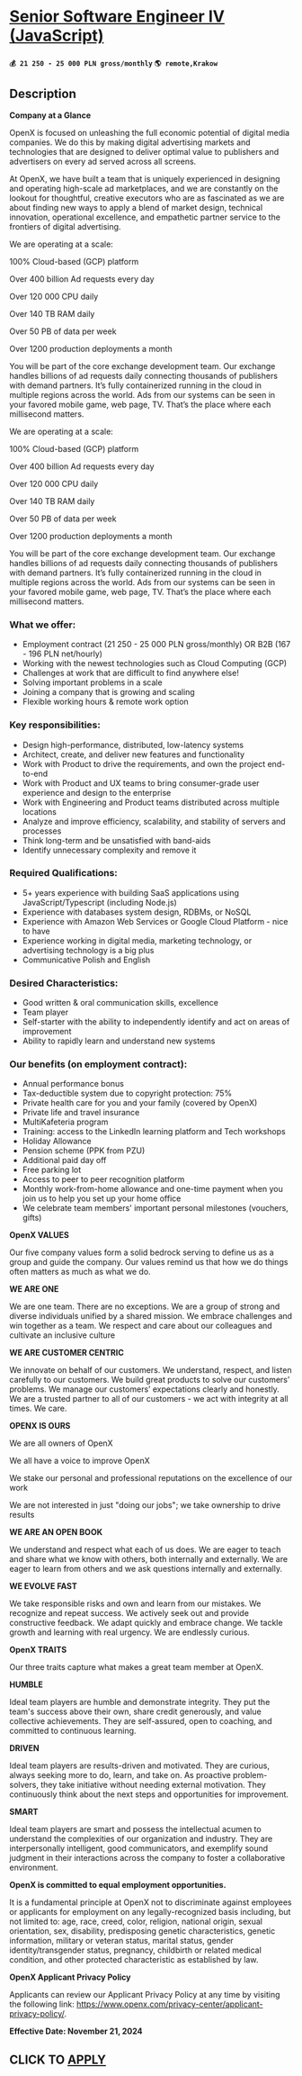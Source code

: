 # [Senior Software Engineer IV (JavaScript)](https://www.remotewlb.com/apply/senior-software-engineer-iv-javascript)  
###  
#### `💰 21 250 - 25 000 PLN gross/monthly` `🌎 remote,Krakow`  

## Description

 **Company at a Glance**

OpenX is focused on unleashing the full economic potential of digital media companies. We do this by making digital advertising markets and technologies that are designed to deliver optimal value to publishers and advertisers on every ad served across all screens.

  

At OpenX, we have built a team that is uniquely experienced in designing and operating high-scale ad marketplaces, and we are constantly on the lookout for thoughtful, creative executors who are as fascinated as we are about finding new ways to apply a blend of market design, technical innovation, operational excellence, and empathetic partner service to the frontiers of digital advertising.

  

We are operating at a scale:

100% Cloud-based (GCP) platform

Over 400 billion Ad requests every day

Over 120 000 CPU daily

Over 140 TB RAM daily

Over 50 PB of data per week

Over 1200 production deployments a month

  

You will be part of the core exchange development team. Our exchange handles billions of ad requests daily connecting thousands of publishers with demand partners. It’s fully containerized running in the cloud in multiple regions across the world. Ads from our systems can be seen in your favored mobile game, web page, TV. That’s the place where each millisecond matters.

  

We are operating at a scale:

100% Cloud-based (GCP) platform

Over 400 billion Ad requests every day

Over 120 000 CPU daily

Over 140 TB RAM daily

Over 50 PB of data per week

Over 1200 production deployments a month

  

You will be part of the core exchange development team. Our exchange handles billions of ad requests daily connecting thousands of publishers with demand partners. It’s fully containerized running in the cloud in multiple regions across the world. Ads from our systems can be seen in your favored mobile game, web page, TV. That’s the place where each millisecond matters.

  

### What we offer:

* Employment contract (21 250 - 25 000 PLN gross/monthly) OR B2B (167 - 196 PLN net/hourly)
* Working with the newest technologies such as Cloud Computing (GCP)
* Challenges at work that are difficult to find anywhere else!
* Solving important problems in a scale
* Joining a company that is growing and scaling
* Flexible working hours & remote work option

  

### Key responsibilities:

* Design high-performance, distributed, low-latency systems
* Architect, create, and deliver new features and functionality
* Work with Product to drive the requirements, and own the project end-to-end
* Work with Product and UX teams to bring consumer-grade user experience and design to the enterprise
* Work with Engineering and Product teams distributed across multiple locations
* Analyze and improve efficiency, scalability, and stability of servers and processes
* Think long-term and be unsatisfied with band-aids
* Identify unnecessary complexity and remove it

  

### Required Qualifications:

* 5+ years experience with building SaaS applications using JavaScript/Typescript (including Node.js)
* Experience with databases system design, RDBMs, or NoSQL
* Experience with Amazon Web Services or Google Cloud Platform - nice to have
* Experience working in digital media, marketing technology, or advertising technology is a big plus
* Communicative Polish and English

  

### Desired Characteristics:

* Good written & oral communication skills, excellence
* Team player
* Self-starter with the ability to independently identify and act on areas of improvement
* Ability to rapidly learn and understand new systems

  

### Our benefits (on employment contract):

* Annual performance bonus
* Tax-deductible system due to copyright protection: 75%
* Private health care for you and your family (covered by OpenX)
* Private life and travel insurance
* MultiKafeteria program 
* Training: access to the LinkedIn learning platform and Tech workshops 
* Holiday Allowance
* Pension scheme (PPK from PZU)
* Additional paid day off 
* Free parking lot 
* Access to peer to peer recognition platform
* Monthly work-from-home allowance and one-time payment when you join us to help you set up your home office
* We celebrate team members' important personal milestones (vouchers, gifts)

  

 **OpenX VALUES**

Our five company values form a solid bedrock serving to define us as a group and guide the company. Our values remind us that how we do things often matters as much as what we do.

  

 **WE ARE ONE**

We are one team. There are no exceptions. We are a group of strong and diverse individuals unified by a shared mission. We embrace challenges and win together as a team. We respect and care about our colleagues and cultivate an inclusive culture

  

 **WE ARE CUSTOMER CENTRIC**

We innovate on behalf of our customers. We understand, respect, and listen carefully to our customers. We build great products to solve our customers’ problems. We manage our customers’ expectations clearly and honestly. We are a trusted partner to all of our customers - we act with integrity at all times. We care.

  

 **OPENX IS OURS**

We are all owners of OpenX

We all have a voice to improve OpenX

We stake our personal and professional reputations on the excellence of our work

We are not interested in just "doing our jobs"; we take ownership to drive results

  

 **WE ARE AN OPEN BOOK**

We understand and respect what each of us does. We are eager to teach and share what we know with others, both internally and externally. We are eager to learn from others and we ask questions internally and externally.

  

**WE EVOLVE FAST**

We take responsible risks and own and learn from our mistakes. We recognize and repeat success. We actively seek out and provide constructive feedback. We adapt quickly and embrace change. We tackle growth and learning with real urgency. We are endlessly curious.

  

**OpenX TRAITS**

Our three traits capture what makes a great team member at OpenX.

  

 **HUMBLE**

Ideal team players are humble and demonstrate integrity. They put the team's success above their own, share credit generously, and value collective achievements. They are self-assured, open to coaching, and committed to continuous learning.

  

 **DRIVEN**

Ideal team players are results-driven and motivated. They are curious, always seeking more to do, learn, and take on. As proactive problem-solvers, they take initiative without needing external motivation. They continuously think about the next steps and opportunities for improvement.

  

 **SMART**

Ideal team players are smart and possess the intellectual acumen to understand the complexities of our organization and industry. They are interpersonally intelligent, good communicators, and exemplify sound judgment in their interactions across the company to foster a collaborative environment.

  

 **OpenX is committed to equal employment opportunities.**

It is a fundamental principle at OpenX not to discriminate against employees or applicants for employment on any legally-recognized basis including, but not limited to: age, race, creed, color, religion, national origin, sexual orientation, sex, disability, predisposing genetic characteristics, genetic information, military or veteran status, marital status, gender identity/transgender status, pregnancy, childbirth or related medical condition, and other protected characteristic as established by law.

  

 **OpenX Applicant Privacy Policy**

Applicants can review our Applicant Privacy Policy at any time by visiting the following link: https://www.openx.com/privacy-center/applicant-privacy-policy/.

  

 **Effective Date: November 21, 2024**

  
## CLICK TO [APPLY](https://www.remotewlb.com/apply/senior-software-engineer-iv-javascript)

